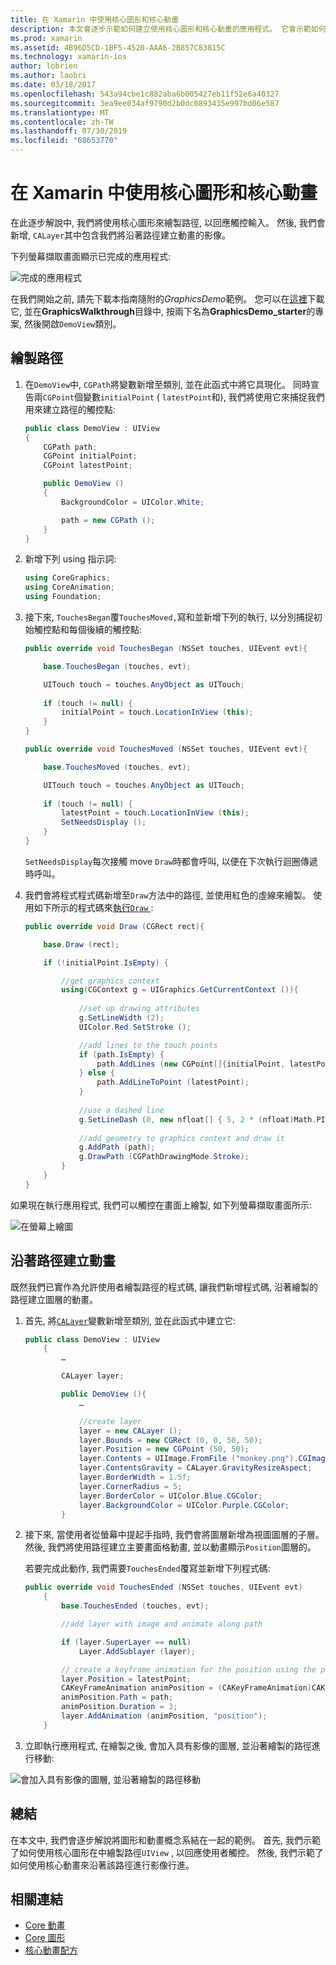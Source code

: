 ```yaml
---
title: 在 Xamarin 中使用核心圖形和核心動畫
description: 本文會逐步示範如何建立使用核心圖形和核心動畫的應用程式。 它會示範如何在螢幕上繪製以回應使用者觸控, 以及如何以動畫顯示影像沿著路徑移動。
ms.prod: xamarin
ms.assetid: 4B96D5CD-1BF5-4520-AAA6-2B857C83815C
ms.technology: xamarin-ios
author: lobrien
ms.author: laobri
ms.date: 03/18/2017
ms.openlocfilehash: 543a94cbe1c882aba6b005427eb11f52e6a40327
ms.sourcegitcommit: 3ea9ee034af9790d2b0dc0893435e997bd06e587
ms.translationtype: MT
ms.contentlocale: zh-TW
ms.lasthandoff: 07/30/2019
ms.locfileid: "68653770"
---
```

# <a name="using-core-graphics-and-core-animation-in-xamarinios"></a>在 Xamarin 中使用核心圖形和核心動畫

在此逐步解說中, 我們將使用核心圖形來繪製路徑, 以回應觸控輸入。 然後, 我們會新增, `CALayer`其中包含我們將沿著路徑建立動畫的影像。

下列螢幕擷取畫面顯示已完成的應用程式:

![](graphics-animation-walkthrough-images/00-final-app.png "完成的應用程式")

在我們開始之前, 請先下載本指南隨附的*GraphicsDemo*範例。 您可以在[這裡](https://docs.microsoft.com/samples/xamarin/ios-samples/graphicsandanimation)下載它, 並在**GraphicsWalkthrough**目錄中, 按兩下名為**GraphicsDemo_starter**的專案, 然後開啟`DemoView`類別。

## <a name="drawing-a-path"></a>繪製路徑


1. 在`DemoView`中, `CGPath`將變數新增至類別, 並在此函式中將它具現化。 同時宣告兩`CGPoint`個變數`initialPoint` ( `latestPoint`和), 我們將使用它來捕捉我們用來建立路徑的觸控點:
    
    ```csharp
    public class DemoView : UIView
    {
        CGPath path;
        CGPoint initialPoint;
        CGPoint latestPoint;
    
        public DemoView ()
        {
            BackgroundColor = UIColor.White;
    
            path = new CGPath ();
        }
    }
    ```

2. 新增下列 using 指示詞:

    ```csharp
    using CoreGraphics;
    using CoreAnimation;
    using Foundation;
    ```

3. 接下來, `TouchesBegan`覆`TouchesMoved,`寫和並新增下列的執行, 以分別捕捉初始觸控點和每個後續的觸控點:

    ```csharp
    public override void TouchesBegan (NSSet touches, UIEvent evt){
    
        base.TouchesBegan (touches, evt);
    
        UITouch touch = touches.AnyObject as UITouch;
        
        if (touch != null) {
            initialPoint = touch.LocationInView (this);
        }
    }
    
    public override void TouchesMoved (NSSet touches, UIEvent evt){
    
        base.TouchesMoved (touches, evt);
    
        UITouch touch = touches.AnyObject as UITouch;
        
        if (touch != null) {
            latestPoint = touch.LocationInView (this);
            SetNeedsDisplay ();
        }
    }
    ```

    `SetNeedsDisplay`每次接觸 move `Draw`時都會呼叫, 以便在下次執行迴圈傳遞時呼叫。

4. 我們會將程式程式碼新增至`Draw`方法中的路徑, 並使用紅色的虛線來繪製。 使用如下所示的程式碼來[執行`Draw` ](~/ios/platform/graphics-animation-ios/core-graphics.md) :

    ```csharp
    public override void Draw (CGRect rect){
    
        base.Draw (rect);
    
        if (!initialPoint.IsEmpty) {
    
            //get graphics context
            using(CGContext g = UIGraphics.GetCurrentContext ()){
                    
                //set up drawing attributes
                g.SetLineWidth (2);
                UIColor.Red.SetStroke ();
    
                //add lines to the touch points
                if (path.IsEmpty) {
                    path.AddLines (new CGPoint[]{initialPoint, latestPoint});
                } else {
                    path.AddLineToPoint (latestPoint);
                }
            
                //use a dashed line
                g.SetLineDash (0, new nfloat[] { 5, 2 * (nfloat)Math.PI });
                                
                //add geometry to graphics context and draw it
                g.AddPath (path);       
                g.DrawPath (CGPathDrawingMode.Stroke);
            }
        }
    }
    ```

如果現在執行應用程式, 我們可以觸控在畫面上繪製, 如下列螢幕擷取畫面所示:

![](graphics-animation-walkthrough-images/01-path.png "在螢幕上繪圖")

## <a name="animating-along-a-path"></a>沿著路徑建立動畫

既然我們已實作為允許使用者繪製路徑的程式碼, 讓我們新增程式碼, 沿著繪製的路徑建立圖層的動畫。

1. 首先, 將[`CALayer`](~/ios/platform/graphics-animation-ios/core-animation.md)變數新增至類別, 並在此函式中建立它:

    ```csharp
    public class DemoView : UIView
        {
            …
    
            CALayer layer;
    
            public DemoView (){
                …
    
                //create layer
                layer = new CALayer ();
                layer.Bounds = new CGRect (0, 0, 50, 50);
                layer.Position = new CGPoint (50, 50);
                layer.Contents = UIImage.FromFile ("monkey.png").CGImage;
                layer.ContentsGravity = CALayer.GravityResizeAspect;
                layer.BorderWidth = 1.5f;
                layer.CornerRadius = 5;
                layer.BorderColor = UIColor.Blue.CGColor;
                layer.BackgroundColor = UIColor.Purple.CGColor;
            }
    ```

2. 接下來, 當使用者從螢幕中提起手指時, 我們會將圖層新增為視圖圖層的子層。 然後, 我們將使用路徑建立主要畫面格動畫, 並以動畫顯示`Position`圖層的。

    若要完成此動作, 我們需要`TouchesEnded`覆寫並新增下列程式碼:

    ```csharp
    public override void TouchesEnded (NSSet touches, UIEvent evt)
        {
            base.TouchesEnded (touches, evt);

            //add layer with image and animate along path

            if (layer.SuperLayer == null)
                Layer.AddSublayer (layer);

            // create a keyframe animation for the position using the path
            layer.Position = latestPoint;
            CAKeyFrameAnimation animPosition = (CAKeyFrameAnimation)CAKeyFrameAnimation.FromKeyPath ("position");
            animPosition.Path = path;
            animPosition.Duration = 3;
            layer.AddAnimation (animPosition, "position");
        }
    ```

3. 立即執行應用程式, 在繪製之後, 會加入具有影像的圖層, 並沿著繪製的路徑進行移動:

![](graphics-animation-walkthrough-images/00-final-app.png "會加入具有影像的圖層, 並沿著繪製的路徑移動")

## <a name="summary"></a>總結

在本文中, 我們會逐步解說將圖形和動畫概念系結在一起的範例。 首先, 我們示範了如何使用核心圖形在中繪製路徑`UIView` , 以回應使用者觸控。 然後, 我們示範了如何使用核心動畫來沿著該路徑進行影像行進。


## <a name="related-links"></a>相關連結

- [Core 動畫](~/ios/platform/graphics-animation-ios/core-animation.md)
- [Core 圖形](~/ios/platform/graphics-animation-ios/core-graphics.md)
- [核心動畫配方](https://github.com/xamarin/recipes/tree/master/Recipes/ios/animation/coreanimation)

